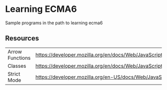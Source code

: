 # Learning ECMA6 

Sample programs in the path to learning ecma6


## Resources

| | |
| --- | ------ |
| Arrow Functions | https://developer.mozilla.org/en/docs/Web/JavaScript/Reference/Functions/Arrow_functions |
| Classes | https://developer.mozilla.org/en/docs/Web/JavaScript/Reference/Classes |
| Strict Mode | https://developer.mozilla.org/en-US/docs/Web/JavaScript/Reference/Strict_mode |
